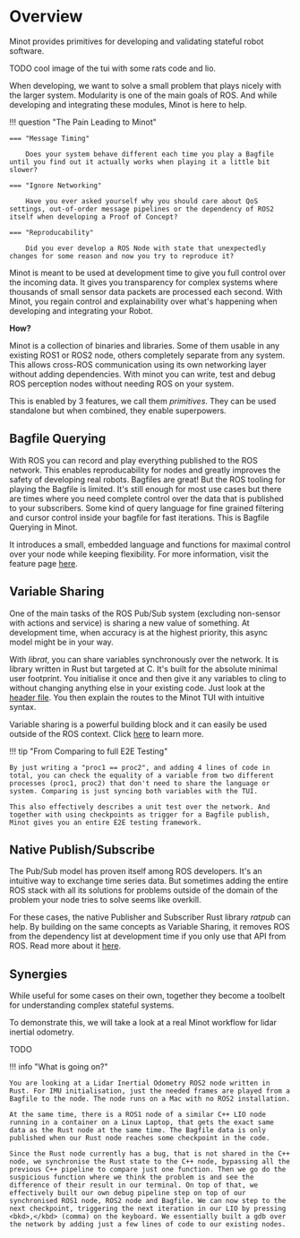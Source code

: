 # Overview

Minot provides primitives for developing and validating stateful robot software.

TODO cool image of the tui with some rats code and lio.

When developing, we want to solve a small problem that plays nicely with the larger system. Modularity is one of the main goals of ROS. And while developing and integrating these modules, Minot is here to help.

!!! question "The Pain Leading to Minot"

    === "Message Timing"

        Does your system behave different each time you play a Bagfile until you find out it actually works when playing it a little bit slower?

    === "Ignore Networking"

        Have you ever asked yourself why you should care about QoS settings, out-of-order message pipelines or the dependency of ROS2 itself when developing a Proof of Concept?

    === "Reproducability"

        Did you ever develop a ROS Node with state that unexpectedly changes for some reason and now you try to reproduce it?

Minot is meant to be used at development time to give you full control over the incoming data. It gives you transparency for complex systems where thousands of small sensor data packets are processed each second. With Minot, you regain control and explainability over what's happening when developing and integrating your Robot.

**How?**

Minot is a collection of binaries and libraries. Some of them usable in any existing ROS1 or ROS2 node, others completely separate from any system. This allows cross-ROS communication using its own networking layer without adding dependencies. With minot you can write, test and debug ROS perception nodes without needing ROS on your system.

This is enabled by 3 features, we call them *primitives*. They can be used standalone but when combined, they enable superpowers.

## Bagfile Querying

With ROS you can record and play everything published to the ROS network. This enables reproducability for nodes and greatly improves the safety of developing real robots. Bagfiles are great! But the ROS tooling for playing the Bagfile is limited. It's still enough for most use cases but there are times where you need complete control over the data that is published to your subscribers. Some kind of query language for fine grained filtering and cursor control inside your bagfile for fast iterations. This is Bagfile Querying in Minot.

It introduces a small, embedded language and functions for maximal control over your node while keeping flexibility. For more information, visit the feature page [here](bagquery.html).

## Variable Sharing

One of the main tasks of the ROS Pub/Sub system (excluding non-sensor with actions and service) is sharing a new value of something. At development time, when accuracy is at the highest priority, this async model might be in your way.

With *librat*, you can share variables synchronously over the network. It is library written in Rust but targeted at C. It's built for the absolute minimal user footprint. You initialise it once and then give it any variables to cling to without changing anything else in your existing code. Just look at the [header file](https://github.com/uos/minot/blob/main/rat/rat.h). You then explain the routes to the Minot TUI with intuitive syntax.

Variable sharing is a powerful building block and it can easily be used outside of the ROS context. Click [here](varshare.html) to learn more.

!!! tip "From Comparing to full E2E Testing"

    By just writing a "proc1 == proc2", and adding 4 lines of code in total, you can check the equality of a variable from two different processes (proc1, proc2) that don't need to share the language or system. Comparing is just syncing both variables with the TUI.

    This also effectively describes a unit test over the network. And together with using checkpoints as trigger for a Bagfile publish, Minot gives you an entire E2E testing framework.



## Native Publish/Subscribe

The Pub/Sub model has proven itself among ROS developers. It's an intuitive way to exchange time series data. But sometimes adding the entire ROS stack with all its solutions for problems outside of the domain of the problem your node tries to solve seems like overkill.

For these cases, the native Publisher and Subscriber Rust library *ratpub* can help. By building on the same concepts as Variable Sharing, it removes ROS from the dependency list at development time if you only use that API from ROS. Read more about it [here](pubsub.html).

## Synergies

While useful for some cases on their own, together they become a toolbelt for understanding complex stateful systems.

To demonstrate this, we will take a look at a real Minot workflow for lidar inertial odometry.

TODO

!!! info "What is going on?"

    You are looking at a Lidar Inertial Odometry ROS2 node written in Rust. For IMU initialisation, just the needed frames are played from a Bagfile to the node. The node runs on a Mac with no ROS2 installation.

    At the same time, there is a ROS1 node of a similar C++ LIO node running in a container on a Linux Laptop, that gets the exact same data as the Rust node at the same time. The Bagfile data is only published when our Rust node reaches some checkpoint in the code.

    Since the Rust node currently has a bug, that is not shared in the C++ node, we synchronise the Rust state to the C++ node, bypassing all the previous C++ pipeline to compare just one function. Then we go do the suspicious function where we think the problem is and see the difference of their result in our terminal. On top of that, we effectively built our own debug pipeline step on top of our synchronised ROS1 node, ROS2 node and Bagfile. We can now step to the next checkpoint, triggering the next iteration in our LIO by pressing <bkd>,</kbd> (comma) on the keyboard. We essentially built a gdb over the network by adding just a few lines of code to our existing nodes.
